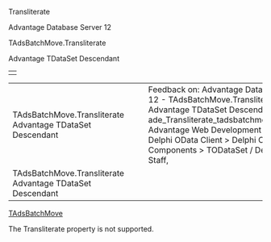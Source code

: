 Transliterate




Advantage Database Server 12  

TAdsBatchMove.Transliterate

Advantage TDataSet Descendant

|  |
| --- |
|  |

|  |  |  |  |  |
| --- | --- | --- | --- | --- |
| TAdsBatchMove.Transliterate  Advantage TDataSet Descendant |  |  | Feedback on: Advantage Database Server 12 - TAdsBatchMove.Transliterate Advantage TDataSet Descendant ade\_Transliterate\_tadsbatchmove\_property Advantage Web Development > Advantage Delphi OData Client > Delphi OData Components > TODataSet / Dear Support Staff, |  |
| TAdsBatchMove.Transliterate  Advantage TDataSet Descendant |  |  |  |  |

[TAdsBatchMove](ade_tadsbatchmove.htm)

The Transliterate property is not supported.